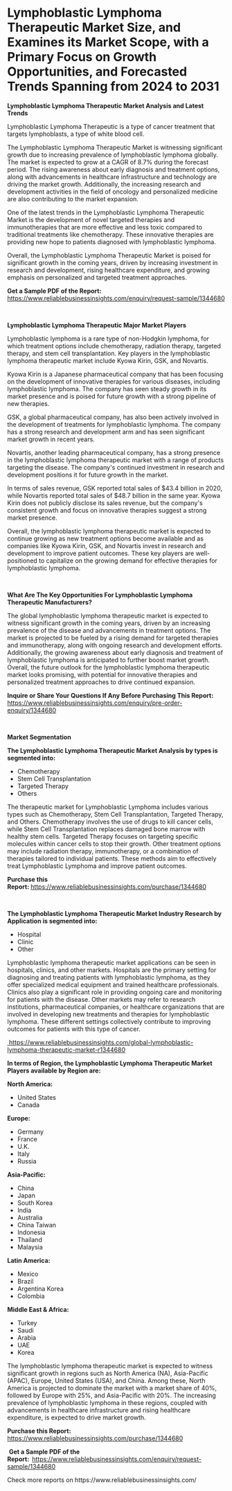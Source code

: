 <p><h1>Lymphoblastic Lymphoma Therapeutic Market Size, and Examines its Market Scope, with a Primary Focus on Growth Opportunities, and Forecasted Trends Spanning from 2024 to 2031</h1></p><p><strong>Lymphoblastic Lymphoma Therapeutic Market Analysis and Latest Trends</strong></p>
<p><p>Lymphoblastic Lymphoma Therapeutic is a type of cancer treatment that targets lymphoblasts, a type of white blood cell.</p><p>The Lymphoblastic Lymphoma Therapeutic Market is witnessing significant growth due to increasing prevalence of lymphoblastic lymphoma globally. The market is expected to grow at a CAGR of 8.7% during the forecast period. The rising awareness about early diagnosis and treatment options, along with advancements in healthcare infrastructure and technology are driving the market growth. Additionally, the increasing research and development activities in the field of oncology and personalized medicine are also contributing to the market expansion.</p><p>One of the latest trends in the Lymphoblastic Lymphoma Therapeutic Market is the development of novel targeted therapies and immunotherapies that are more effective and less toxic compared to traditional treatments like chemotherapy. These innovative therapies are providing new hope to patients diagnosed with lymphoblastic lymphoma.</p><p>Overall, the Lymphoblastic Lymphoma Therapeutic Market is poised for significant growth in the coming years, driven by increasing investment in research and development, rising healthcare expenditure, and growing emphasis on personalized and targeted treatment approaches.</p></p>
<p><strong>Get a Sample PDF of the Report:&nbsp;</strong> <a href="https://www.reliablebusinessinsights.com/enquiry/request-sample/1344680">https://www.reliablebusinessinsights.com/enquiry/request-sample/1344680</a></p>
<p>&nbsp;</p>
<p><strong>Lymphoblastic Lymphoma Therapeutic Major Market Players</strong></p>
<p><p>Lymphoblastic lymphoma is a rare type of non-Hodgkin lymphoma, for which treatment options include chemotherapy, radiation therapy, targeted therapy, and stem cell transplantation. Key players in the lymphoblastic lymphoma therapeutic market include Kyowa Kirin, GSK, and Novartis.</p><p>Kyowa Kirin is a Japanese pharmaceutical company that has been focusing on the development of innovative therapies for various diseases, including lymphoblastic lymphoma. The company has seen steady growth in its market presence and is poised for future growth with a strong pipeline of new therapies.</p><p>GSK, a global pharmaceutical company, has also been actively involved in the development of treatments for lymphoblastic lymphoma. The company has a strong research and development arm and has seen significant market growth in recent years.</p><p>Novartis, another leading pharmaceutical company, has a strong presence in the lymphoblastic lymphoma therapeutic market with a range of products targeting the disease. The company's continued investment in research and development positions it for future growth in the market.</p><p>In terms of sales revenue, GSK reported total sales of $43.4 billion in 2020, while Novartis reported total sales of $48.7 billion in the same year. Kyowa Kirin does not publicly disclose its sales revenue, but the company's consistent growth and focus on innovative therapies suggest a strong market presence.</p><p>Overall, the lymphoblastic lymphoma therapeutic market is expected to continue growing as new treatment options become available and as companies like Kyowa Kirin, GSK, and Novartis invest in research and development to improve patient outcomes. These key players are well-positioned to capitalize on the growing demand for effective therapies for lymphoblastic lymphoma.</p></p>
<p>&nbsp;</p>
<p><strong>What Are The Key Opportunities For Lymphoblastic Lymphoma Therapeutic Manufacturers?</strong></p>
<p><p>The global lymphoblastic lymphoma therapeutic market is expected to witness significant growth in the coming years, driven by an increasing prevalence of the disease and advancements in treatment options. The market is projected to be fueled by a rising demand for targeted therapies and immunotherapy, along with ongoing research and development efforts. Additionally, the growing awareness about early diagnosis and treatment of lymphoblastic lymphoma is anticipated to further boost market growth. Overall, the future outlook for the lymphoblastic lymphoma therapeutic market looks promising, with potential for innovative therapies and personalized treatment approaches to drive continued expansion.</p></p>
<p><strong>Inquire or Share Your Questions If Any Before Purchasing This Report:</strong> <a href="https://www.reliablebusinessinsights.com/enquiry/pre-order-enquiry/1344680">https://www.reliablebusinessinsights.com/enquiry/pre-order-enquiry/1344680</a></p>
<p>&nbsp;</p>
<p><strong>Market Segmentation</strong></p>
<p><strong>The Lymphoblastic Lymphoma Therapeutic Market Analysis by types is segmented into:</strong></p>
<p><ul><li>Chemotherapy</li><li>Stem Cell Transplantation</li><li>Targeted Therapy</li><li>Others</li></ul></p>
<p><p>The therapeutic market for Lymphoblastic Lymphoma includes various types such as Chemotherapy, Stem Cell Transplantation, Targeted Therapy, and Others. Chemotherapy involves the use of drugs to kill cancer cells, while Stem Cell Transplantation replaces damaged bone marrow with healthy stem cells. Targeted Therapy focuses on targeting specific molecules within cancer cells to stop their growth. Other treatment options may include radiation therapy, immunotherapy, or a combination of therapies tailored to individual patients. These methods aim to effectively treat Lymphoblastic Lymphoma and improve patient outcomes.</p></p>
<p><strong>Purchase this Report:&nbsp;</strong><a href="https://www.reliablebusinessinsights.com/purchase/1344680">https://www.reliablebusinessinsights.com/purchase/1344680</a></p>
<p>&nbsp;</p>
<p><strong>The Lymphoblastic Lymphoma Therapeutic Market Industry Research by Application is segmented into:</strong></p>
<p><ul><li>Hospital</li><li>Clinic</li><li>Other</li></ul></p>
<p><p>Lymphoblastic lymphoma therapeutic market applications can be seen in hospitals, clinics, and other markets. Hospitals are the primary setting for diagnosing and treating patients with lymphoblastic lymphoma, as they offer specialized medical equipment and trained healthcare professionals. Clinics also play a significant role in providing ongoing care and monitoring for patients with the disease. Other markets may refer to research institutions, pharmaceutical companies, or healthcare organizations that are involved in developing new treatments and therapies for lymphoblastic lymphoma. These different settings collectively contribute to improving outcomes for patients with this type of cancer.</p></p>
<p><a href="https://www.reliablebusinessinsights.com/global-lymphoblastic-lymphoma-therapeutic-market-r1344680">&nbsp;https://www.reliablebusinessinsights.com/global-lymphoblastic-lymphoma-therapeutic-market-r1344680</a></p>
<p><strong>In terms of Region, the Lymphoblastic Lymphoma Therapeutic Market Players available by Region are:</strong></p>
<p>
    <p> <strong> North America: </strong>
        <ul>
            <li>United States</li>
            <li>Canada</li>
        </ul>
        </p> 
    <p> <strong> Europe: </strong>
        <ul>
            <li>Germany</li>
            <li>France</li>
            <li>U.K.</li>
            <li>Italy</li>
            <li>Russia</li>
        </ul>
        </p> 
    <p> <strong> Asia-Pacific: </strong>
        <ul>
            <li>China</li>
            <li>Japan</li>
            <li>South Korea</li>
            <li>India</li>
            <li>Australia</li>
            <li>China Taiwan</li>
            <li>Indonesia</li>
            <li>Thailand</li>
            <li>Malaysia</li>
        </ul>
        </p> 
    <p> <strong> Latin America: </strong>
        <ul>
            <li>Mexico</li>
            <li>Brazil</li>
            <li>Argentina Korea</li>
            <li>Colombia</li>
        </ul>
        </p> 
    <p> <strong> Middle East & Africa: </strong>
        <ul>
            <li>Turkey</li>
            <li>Saudi</li>
            <li>Arabia</li>
            <li>UAE</li>
            <li>Korea</li>
        </ul>
    </p>
    </p>
<p><p>The lymphoblastic lymphoma therapeutic market is expected to witness significant growth in regions such as North America (NA), Asia-Pacific (APAC), Europe, United States (USA), and China. Among these, North America is projected to dominate the market with a market share of 40%, followed by Europe with 25%, and Asia-Pacific with 20%. The increasing prevalence of lymphoblastic lymphoma in these regions, coupled with advancements in healthcare infrastructure and rising healthcare expenditure, is expected to drive market growth.</p></p>
<p><strong>Purchase this Report: </strong><a href="https://www.reliablebusinessinsights.com/purchase/1344680">https://www.reliablebusinessinsights.com/purchase/1344680</a></p>
<p>&nbsp;<strong>Get a Sample PDF of the Report:&nbsp;&nbsp;</strong><a href="https://www.reliablebusinessinsights.com/enquiry/request-sample/1344680">https://www.reliablebusinessinsights.com/enquiry/request-sample/1344680</a></p>
<p><strong></strong></p>
<p>Check more reports on https://www.reliablebusinessinsights.com/</p>